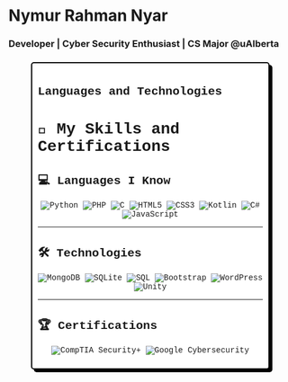# Nymur Rahman Nyar  
### Developer | Cyber Security Enthusiast | CS Major @uAlberta


###

<div style="font-family: 'Courier New', monospace; border: 2px solid black; background-color: white; padding: 10px; border-radius: 5px; box-shadow: 5px 5px 0px black; max-width: 400px; margin: auto;">


## Languages and Technologies

# 🌟 My Skills and Certifications

## 💻 Languages I Know
<p align="center">
    <img src="https://img.shields.io/badge/Python-3776AB?style=for-the-badge&logo=python&logoColor=white" alt="Python">
    <img src="https://img.shields.io/badge/PHP-777BB4?style=for-the-badge&logo=php&logoColor=white" alt="PHP">
    <img src="https://img.shields.io/badge/C-A8B9CC?style=for-the-badge&logo=c&logoColor=white" alt="C">
    <img src="https://img.shields.io/badge/HTML5-E34F26?style=for-the-badge&logo=html5&logoColor=white" alt="HTML5">
    <img src="https://img.shields.io/badge/CSS3-1572B6?style=for-the-badge&logo=css3&logoColor=white" alt="CSS3">
    <img src="https://img.shields.io/badge/Kotlin-0095D5?style=for-the-badge&logo=kotlin&logoColor=white" alt="Kotlin">
    <img src="https://img.shields.io/badge/C%23-239120?style=for-the-badge&logo=csharp&logoColor=white" alt="C#">
    <img src="https://img.shields.io/badge/JavaScript-F7DF1E?style=for-the-badge&logo=javascript&logoColor=black" alt="JavaScript">
</p>

---

## 🛠️ Technologies
<p align="center">
    <img src="https://img.shields.io/badge/MongoDB-47A248?style=for-the-badge&logo=mongodb&logoColor=white" alt="MongoDB">
    <img src="https://img.shields.io/badge/SQLite-003B57?style=for-the-badge&logo=sqlite&logoColor=white" alt="SQLite">
    <img src="https://img.shields.io/badge/SQL-003B57?style=for-the-badge&logo=databricks&logoColor=white" alt="SQL">
    <img src="https://img.shields.io/badge/Bootstrap-563D7C?style=for-the-badge&logo=bootstrap&logoColor=white" alt="Bootstrap">
    <img src="https://img.shields.io/badge/WordPress-21759B?style=for-the-badge&logo=wordpress&logoColor=white" alt="WordPress">
    <img src="https://img.shields.io/badge/Unity-000000?style=for-the-badge&logo=unity&logoColor=white" alt="Unity">
</p>

---

## 🏆 Certifications
<p align="center">
    <img src="https://img.shields.io/badge/CompTIA%20Security+-Certified-red?style=for-the-badge&logo=comptia&logoColor=white" alt="CompTIA Security+">
    <img src="https://img.shields.io/badge/Google%20Cybersecurity-Certificate-green?style=for-the-badge&logo=google&logoColor=white" alt="Google Cybersecurity">
</p>



